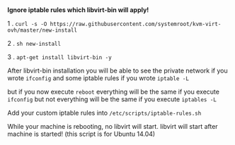 #

**Ignore iptable rules which libvirt-bin will apply!**

1 . ``curl -s -O https://raw.githubusercontent.com/systemroot/kvm-virt-ovh/master/new-install``

2 . ``sh new-install``

3 . ``apt-get install libvirt-bin -y``

After libvirt-bin installation you will be able to see the private network if you wrote ``ifconfig`` and some iptable rules
if you wrote ``iptable -L``

but if you now execute ``reboot``
everything will be the same if you execute ``ifconfig``
but not everything will be the same if you execute ``iptables -L``

Add your custom iptable rules into ``/etc/scripts/iptable-rules.sh``

While your machine is rebooting, no libvirt will start. libvirt will start after machine is started! (this script is for Ubuntu 14.04)
